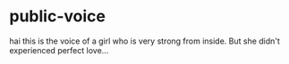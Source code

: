 # public-voice
hai this is the voice of a girl who is very strong from inside.
But she didn't experienced perfect love...
